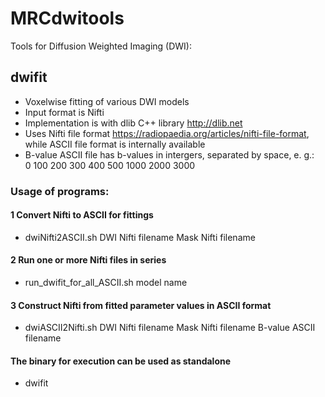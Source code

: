 # MRCdwitools

Tools for Diffusion Weighted Imaging (DWI):

## dwifit
- Voxelwise fitting of various DWI models
- Input format is Nifti
- Implementation is with dlib C++ library http://dlib.net
- Uses Nifti file format https://radiopaedia.org/articles/nifti-file-format, 
  while ASCII file format is internally available
- B-value ASCII file has b-values in intergers, separated by space, e. g.:<br>
  0 100 200 300 400 500 1000 2000 3000

### Usage of programs:

#### 1 Convert Nifti to ASCII for fittings
- dwiNifti2ASCII.sh DWI Nifti filename Mask Nifti filename

#### 2 Run one or more Nifti files in series
- run_dwifit_for_all_ASCII.sh model name

#### 3 Construct Nifti from fitted parameter values in ASCII format
- dwiASCII2Nifti.sh DWI Nifti filename Mask Nifti filename B-value ASCII filename


#### The binary for execution can be used as standalone
- dwifit
